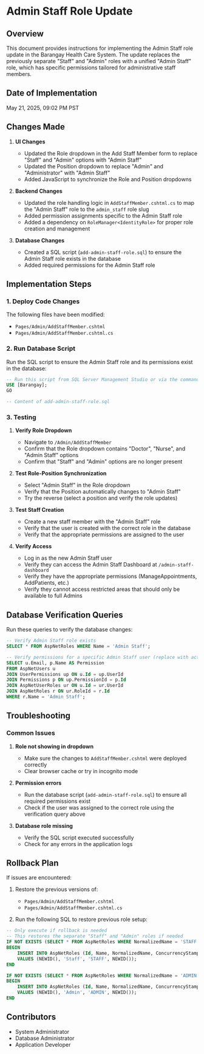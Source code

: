 # Admin Staff Role Update

## Overview

This document provides instructions for implementing the Admin Staff role update in the Barangay Health Care System. The update replaces the previously separate "Staff" and "Admin" roles with a unified "Admin Staff" role, which has specific permissions tailored for administrative staff members.

## Date of Implementation
May 21, 2025, 09:02 PM PST

## Changes Made

1. **UI Changes**
   - Updated the Role dropdown in the Add Staff Member form to replace "Staff" and "Admin" options with "Admin Staff"
   - Updated the Position dropdown to replace "Admin" and "Administrator" with "Admin Staff"
   - Added JavaScript to synchronize the Role and Position dropdowns

2. **Backend Changes**
   - Updated the role handling logic in `AddStaffMember.cshtml.cs` to map the "Admin Staff" role to the `admin_staff` role slug
   - Added permission assignments specific to the Admin Staff role
   - Added a dependency on `RoleManager<IdentityRole>` for proper role creation and management

3. **Database Changes**
   - Created a SQL script (`add-admin-staff-role.sql`) to ensure the Admin Staff role exists in the database
   - Added required permissions for the Admin Staff role

## Implementation Steps

### 1. Deploy Code Changes

The following files have been modified:
- `Pages/Admin/AddStaffMember.cshtml`
- `Pages/Admin/AddStaffMember.cshtml.cs`

### 2. Run Database Script

Run the SQL script to ensure the Admin Staff role and its permissions exist in the database:

```sql
-- Run this script from SQL Server Management Studio or via the command line
USE [Barangay];
GO

-- Content of add-admin-staff-role.sql
```

### 3. Testing

1. **Verify Role Dropdown**
   - Navigate to `/Admin/AddStaffMember`
   - Confirm that the Role dropdown contains "Doctor", "Nurse", and "Admin Staff" options
   - Confirm that "Staff" and "Admin" options are no longer present

2. **Test Role-Position Synchronization**
   - Select "Admin Staff" in the Role dropdown
   - Verify that the Position automatically changes to "Admin Staff"
   - Try the reverse (select a position and verify the role updates)

3. **Test Staff Creation**
   - Create a new staff member with the "Admin Staff" role
   - Verify that the user is created with the correct role in the database
   - Verify that the appropriate permissions are assigned to the user

4. **Verify Access**
   - Log in as the new Admin Staff user
   - Verify they can access the Admin Staff Dashboard at `/admin-staff-dashboard`
   - Verify they have the appropriate permissions (ManageAppointments, AddPatients, etc.)
   - Verify they cannot access restricted areas that should only be available to full Admins

## Database Verification Queries

Run these queries to verify the database changes:

```sql
-- Verify Admin Staff role exists
SELECT * FROM AspNetRoles WHERE Name = 'Admin Staff';

-- Verify permissions for a specific Admin Staff user (replace with actual user ID)
SELECT u.Email, p.Name AS Permission
FROM AspNetUsers u
JOIN UserPermissions up ON u.Id = up.UserId
JOIN Permissions p ON up.PermissionId = p.Id
JOIN AspNetUserRoles ur ON u.Id = ur.UserId
JOIN AspNetRoles r ON ur.RoleId = r.Id
WHERE r.Name = 'Admin Staff';
```

## Troubleshooting

### Common Issues

1. **Role not showing in dropdown**
   - Make sure the changes to `AddStaffMember.cshtml` were deployed correctly
   - Clear browser cache or try in incognito mode

2. **Permission errors**
   - Run the database script (`add-admin-staff-role.sql`) to ensure all required permissions exist
   - Check if the user was assigned to the correct role using the verification query above

3. **Database role missing**
   - Verify the SQL script executed successfully
   - Check for any errors in the application logs

## Rollback Plan

If issues are encountered:

1. Restore the previous versions of:
   - `Pages/Admin/AddStaffMember.cshtml`
   - `Pages/Admin/AddStaffMember.cshtml.cs`

2. Run the following SQL to restore previous role setup:
```sql
-- Only execute if rollback is needed
-- This restores the separate "Staff" and "Admin" roles if needed
IF NOT EXISTS (SELECT * FROM AspNetRoles WHERE NormalizedName = 'STAFF')
BEGIN
    INSERT INTO AspNetRoles (Id, Name, NormalizedName, ConcurrencyStamp)
    VALUES (NEWID(), 'Staff', 'STAFF', NEWID());
END

IF NOT EXISTS (SELECT * FROM AspNetRoles WHERE NormalizedName = 'ADMIN')
BEGIN
    INSERT INTO AspNetRoles (Id, Name, NormalizedName, ConcurrencyStamp)
    VALUES (NEWID(), 'Admin', 'ADMIN', NEWID());
END
```

## Contributors
- System Administrator
- Database Administrator
- Application Developer 